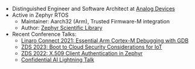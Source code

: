 - Distinguished Engineer and Software Architect at [Analog Devices](https://www.analog.com)
- Active in Zephyr RTOS
  - Maintainer: Aarch32 (Arm), Trusted Firmware-M integration
  - Author: [Zephyr Scientific Library](https://github.com/zephyrproject-rtos/zscilib)
- Recent Conference Talks:
  - [Linaro Connect 2021: Essential Arm Cortex-M Debugging with GDB](https://resources.linaro.org/en/resource/MQ3H8gjNg4F6nMB8aZVt72)
  - [ZDS 2023: Boot to Cloud Security Considerations for IoT](https://www.youtube.com/watch?v=5KaekcHtBQc)
  - [ZDS 2022: X.509 Client Authentication in Zephyr](https://www.youtube.com/watch?v=8-PU9_ONSrY)
  - [Confidential AI Lightning Talk](https://resources.linaro.org/en/resource/6oEuqF1mmUFQfEBmWDomCC)
